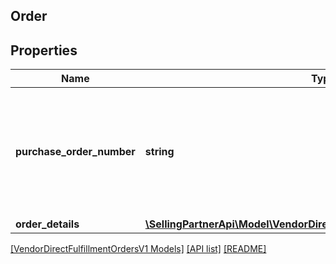 ## Order

## Properties

Name | Type | Description | Notes
------------ | ------------- | ------------- | -------------
**purchase_order_number** | **string** | The purchase order number for this order. Formatting Notes: alpha-numeric code. |
**order_details** | [**\SellingPartnerApi\Model\VendorDirectFulfillmentOrdersV1\OrderDetails**](OrderDetails.md) |  | [optional]

[[VendorDirectFulfillmentOrdersV1 Models]](../) [[API list]](../../Api) [[README]](../../../README.md)
